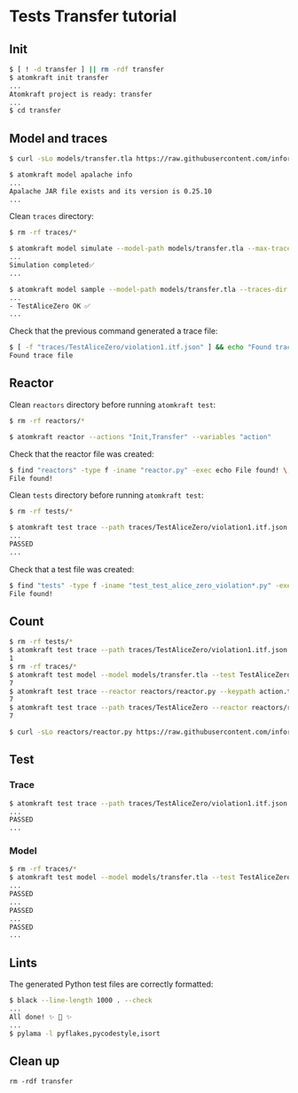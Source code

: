 # Tests Transfer tutorial

## Init

```sh
$ [ ! -d transfer ] || rm -rdf transfer
$ atomkraft init transfer
...
Atomkraft project is ready: transfer
...
$ cd transfer
```

## Model and traces

<!-- $MDX dir=transfer -->
```sh
$ curl -sLo models/transfer.tla https://raw.githubusercontent.com/informalsystems/atomkraft/dev/examples/cosmos-sdk/transfer/transfer.tla
```

```sh
$ atomkraft model apalache info
...
Apalache JAR file exists and its version is 0.25.10
...
```

Clean `traces` directory:

<!-- $MDX dir=transfer -->
```sh
$ rm -rf traces/*
```

<!-- $MDX dir=transfer -->
```sh
$ atomkraft model simulate --model-path models/transfer.tla --max-trace 4 --length 3 --traces-dir simulation_traces
...
Simulation completed✅
...
```

<!-- $MDX dir=transfer -->
```sh
$ atomkraft model sample --model-path models/transfer.tla --traces-dir traces --tests TestAliceZero
...
- TestAliceZero OK ✅
...
```

Check that the previous command generated a trace file:

<!-- $MDX dir=transfer -->
```sh
$ [ -f "traces/TestAliceZero/violation1.itf.json" ] && echo "Found trace file"
Found trace file
```

## Reactor

Clean `reactors` directory before running `atomkraft test`:

<!-- $MDX dir=transfer -->
```sh
$ rm -rf reactors/*
```

<!-- $MDX dir=transfer -->
```sh
$ atomkraft reactor --actions "Init,Transfer" --variables "action"
```

Check that the reactor file was created:

<!-- $MDX dir=transfer -->
```sh
$ find "reactors" -type f -iname "reactor.py" -exec echo File found! \;
File found!
```

Clean `tests` directory before running `atomkraft test`:

<!-- $MDX dir=transfer -->
```sh
$ rm -rf tests/*
```

<!-- $MDX dir=transfer -->
```sh
$ atomkraft test trace --path traces/TestAliceZero/violation1.itf.json --reactor reactors/reactor.py --keypath action.tag --verbose
...
PASSED                                                                   [100%]
...
```

Check that a test file was created:

<!-- $MDX dir=transfer -->
```sh
$ find "tests" -type f -iname "test_test_alice_zero_violation*.py" -exec echo File found! \;
File found!
```

## Count

<!-- $MDX dir=transfer -->
```sh
$ rm -rf tests/*
$ atomkraft test trace --path traces/TestAliceZero/violation1.itf.json --reactor reactors/reactor.py --keypath action.tag --verbose | grep PASSED | wc -l | xargs
1
$ rm -rf traces/*
$ atomkraft test model --model models/transfer.tla --test TestAliceZero --max-trace 7 --view View --reactor reactors/reactor.py --keypath action.tag | grep PASSED | wc -l | xargs
7
$ atomkraft test trace --reactor reactors/reactor.py --keypath action.tag --all --verbose | grep PASSED | wc -l | xargs
7
$ atomkraft test trace --path traces/TestAliceZero --reactor reactors/reactor.py --keypath action.tag --verbose | grep PASSED | wc -l | xargs
7
```

<!-- $MDX dir=transfer -->
```sh
$ curl -sLo reactors/reactor.py https://raw.githubusercontent.com/informalsystems/atomkraft/dev/examples/cosmos-sdk/transfer/reactor.py
```

## Test

### Trace

<!-- $MDX dir=transfer -->
```sh
$ atomkraft test trace --path traces/TestAliceZero/violation1.itf.json --reactor reactors/reactor.py --keypath action.tag --verbose
...
PASSED                                                                   [100%]
...
```

### Model

<!-- $MDX dir=transfer -->
```sh
$ rm -rf traces/*
$ atomkraft test model --model models/transfer.tla --test TestAliceZero --max-trace 3 --view View --reactor reactors/reactor.py --keypath action.tag --verbose
...
PASSED                                                                   [ 33%]
...
PASSED                                                                   [ 66%]
...
PASSED                                                                   [100%]
...
```

## Lints

The generated Python test files are correctly formatted:

<!-- $MDX dir=transfer -->
```sh
$ black --line-length 1000 . --check
...
All done! ✨ 🍰 ✨
...
$ pylama -l pyflakes,pycodestyle,isort
```

## Clean up

```
rm -rdf transfer
```
